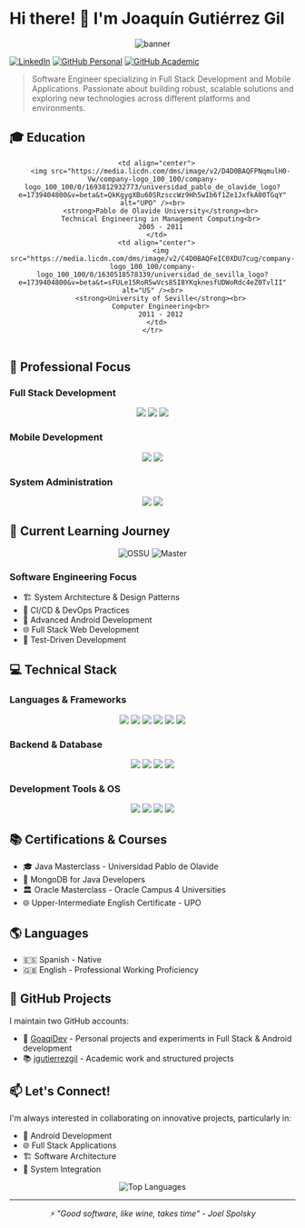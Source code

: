 # Hi there! 👋 I'm Joaquín Gutiérrez Gil

<div align="center">
  <img src="/api/placeholder/800/200" alt="banner" />
</div>

[![LinkedIn](https://img.shields.io/badge/LinkedIn-0077B5?style=for-the-badge&logo=linkedin&logoColor=white)](https://linkedin.com/in/jgutierrezgil)
[![GitHub Personal](https://img.shields.io/badge/GitHub-Personal-181717?style=for-the-badge&logo=github)](https://github.com/GoaqiDev)
[![GitHub Academic](https://img.shields.io/badge/GitHub-Academic-181717?style=for-the-badge&logo=github)](https://github.com/jgutierrezgil)

> Software Engineer specializing in Full Stack Development and Mobile Applications. Passionate about building robust, scalable solutions and exploring new technologies across different platforms and environments.

## 🎓 Education

<div align="center">
  <table>
    <tr>
      
      <td align="center">
        <img src="https://media.licdn.com/dms/image/v2/D4D0BAQFPNqmulH0-Vw/company-logo_100_100/company-logo_100_100/0/1693812932773/universidad_pablo_de_olavide_logo?e=1739404800&v=beta&t=QkKgygXBu60SRzsccWz9Hh5wIb6f1Ze1JxfkA00TGqY" alt="UPO" /><br>
        <strong>Pablo de Olavide University</strong><br>
        Technical Engineering in Management Computing<br>
        2005 - 2011
      </td>
      <td align="center">
        <img src="https://media.licdn.com/dms/image/v2/C4D0BAQFeIC0XDU7cug/company-logo_100_100/company-logo_100_100/0/1630518578339/universidad_de_sevilla_logo?e=1739404800&v=beta&t=sFULe15RoR5wVcs85I8YKqknesfUDWoRdc4eZ0TvlII" alt="US" /><br>
        <strong>University of Seville</strong><br>
        Computer Engineering<br>
        2011 - 2012
      </td>
    </tr>
  </table>
</div>

## 🚀 Professional Focus

### Full Stack Development
<div align="center">
  <img src="https://img.shields.io/badge/Frontend-Development-61DAFB?style=for-the-badge&logo=react" />
  <img src="https://img.shields.io/badge/Backend-Development-3776AB?style=for-the-badge&logo=java" />
  <img src="https://img.shields.io/badge/API-Design-FF6C37?style=for-the-badge&logo=postman" />
</div>

### Mobile Development
<div align="center">
  <img src="https://img.shields.io/badge/Android-Development-3DDC84?style=for-the-badge&logo=android" />
  <img src="https://img.shields.io/badge/React_Native-Cross_Platform-61DAFB?style=for-the-badge&logo=react" />
</div>

### System Administration
<div align="center">
  <img src="https://img.shields.io/badge/Windows-0078D6?style=for-the-badge&logo=windows" />
  <img src="https://img.shields.io/badge/Linux-FCC624?style=for-the-badge&logo=linux&logoColor=black" />
</div>

## 🌱 Current Learning Journey

<div align="center">
  <img src="https://img.shields.io/badge/OSSU-Computer_Science-blue?style=for-the-badge" alt="OSSU" />
  <img src="https://img.shields.io/badge/Master's_Degree-Computer_Engineering-green?style=for-the-badge" alt="Master" />
</div>

### Software Engineering Focus
- 🏗️ System Architecture & Design Patterns
- 🔄 CI/CD & DevOps Practices
- 📱 Advanced Android Development
- 🌐 Full Stack Web Development
- 🧪 Test-Driven Development

## 💻 Technical Stack

### Languages & Frameworks
<div align="center">
  <img src="https://img.shields.io/badge/Java-ED8B00?style=for-the-badge&logo=java&logoColor=white" />
  <img src="https://img.shields.io/badge/Android-3DDC84?style=for-the-badge&logo=android&logoColor=white" />
  <img src="https://img.shields.io/badge/React-20232A?style=for-the-badge&logo=react&logoColor=61DAFB" />
  <img src="https://img.shields.io/badge/Angular-DD0031?style=for-the-badge&logo=angular&logoColor=white" />
  <img src="https://img.shields.io/badge/Python-3776AB?style=for-the-badge&logo=python&logoColor=white" />
  <img src="https://img.shields.io/badge/PHP-777BB4?style=for-the-badge&logo=php&logoColor=white" />
</div>

### Backend & Database
<div align="center">
  <img src="https://img.shields.io/badge/Struts-007396?style=for-the-badge&logo=apache&logoColor=white" />
  <img src="https://img.shields.io/badge/Oracle-F80000?style=for-the-badge&logo=oracle&logoColor=white" />
  <img src="https://img.shields.io/badge/MySQL-4479A1?style=for-the-badge&logo=mysql&logoColor=white" />
  <img src="https://img.shields.io/badge/MongoDB-4EA94B?style=for-the-badge&logo=mongodb&logoColor=white" />
</div>

### Development Tools & OS
<div align="center">
  <img src="https://img.shields.io/badge/Git-F05032?style=for-the-badge&logo=git&logoColor=white" />
  <img src="https://img.shields.io/badge/Linux-FCC624?style=for-the-badge&logo=linux&logoColor=black" />
  <img src="https://img.shields.io/badge/Windows-0078D6?style=for-the-badge&logo=windows&logoColor=white" />
  <img src="https://img.shields.io/badge/VS_Code-007ACC?style=for-the-badge&logo=visual-studio-code&logoColor=white" />
</div>

## 📚 Certifications & Courses

- 🎓 Java Masterclass - Universidad Pablo de Olavide
- 🍃 MongoDB for Java Developers
- 🏛️ Oracle Masterclass - Oracle Campus 4 Universities
- 🌐 Upper-Intermediate English Certificate - UPO

## 🌎 Languages

- 🇪🇸 Spanish - Native
- 🇬🇧 English - Professional Working Proficiency

## 🌟 GitHub Projects

I maintain two GitHub accounts:
- 🚀 [GoaqiDev](https://github.com/GoaqiDev) - Personal projects and experiments in Full Stack & Android development
- 📚 [jgutierrezgil](https://github.com/jgutierrezgil) - Academic work and structured projects

## 📫 Let's Connect!

I'm always interested in collaborating on innovative projects, particularly in:
- 📱 Android Development
- 🌐 Full Stack Applications
- 🏗️ Software Architecture
- 🔄 System Integration

<div align="center">
  <img src="https://github-readme-stats.vercel.app/api/top-langs/?username=jgutierrezgil&layout=compact&theme=dark" alt="Top Languages" />
</div>

---
<div align="center">
  <i>⚡ "Good software, like wine, takes time" - Joel Spolsky</i>
</div>
